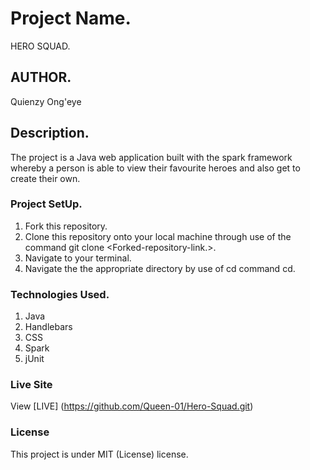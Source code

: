 # Project Name.
HERO SQUAD.

## AUTHOR.
Quienzy Ong'eye

## Description.
The project is a Java web application built with the spark framework whereby a person is able to view their favourite heroes and also get to create their own.

### Project SetUp.
1. Fork this repository.
2. Clone this repository onto your local machine through use of the command git clone <Forked-repository-link.>.
3. Navigate to your terminal.
4. Navigate the the appropriate directory by use of cd command cd<root-folder>.

### Technologies Used.
1. Java
2. Handlebars
3. CSS
4. Spark
5. jUnit

### Live Site
View [LIVE] (https://github.com/Queen-01/Hero-Squad.git)

### License
This project is under MIT (License) license.
